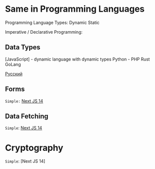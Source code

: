 # Same in Programming Languages

Programming Language Types:
Dynamic
Static

Imperative / Declarative Programming: 

## Data Types

[JavaScript] - dynamic language with dynamic types
Python - 
PHP
Rust
GoLang


[Русский](README.RU.md)

## Forms

`Simple:` [Next JS 14](https://github.com/MokhovEvgeniiGennadevich/2023-same-in-languages/blob/main/forms/simple/next-js-14/README.md)

## Data Fetching

`Simple`: [Next JS 14](https://github.com/MokhovEvgeniiGennadevich/2023-same-in-languages/blob/main/data-fetching/simple/next-js-14/README.md)

# Cryptography

`Simple`: [Next JS 14]